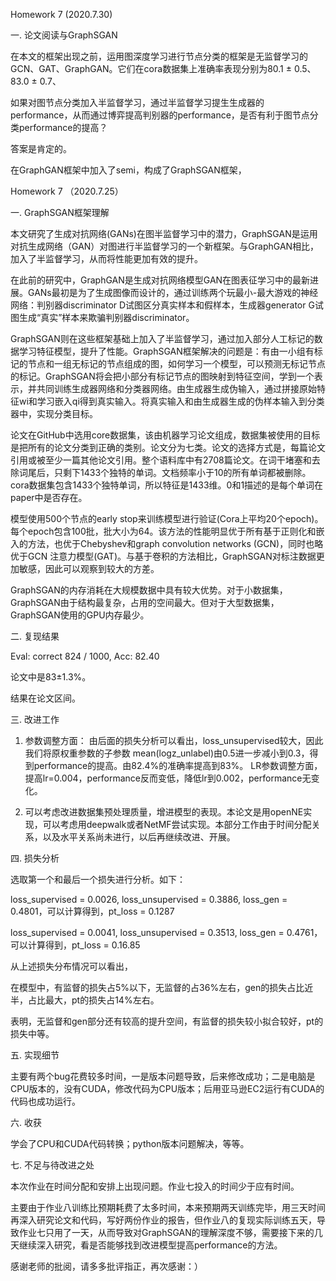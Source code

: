 Homework 7 (2020.7.30)

一. 论文阅读与GraphSGAN

在本文的框架出现之前，运用图深度学习进行节点分类的框架是无监督学习的GCN、GAT、GraphGAN。它们在cora数据集上准确率表现分别为80.1 ± 0.5、83.0 ± 0.7、

如果对图节点分类加入半监督学习，通过半监督学习提生生成器的performance，从而通过博弈提高判别器的performance，是否有利于图节点分类performance的提高？

答案是肯定的。

在GraphGAN框架中加入了semi，构成了GraphSGAN框架，




Homework 7 （2020.7.25）

一. GraphSGAN框架理解

本文研究了生成对抗网络(GANs)在图半监督学习中的潜力，GraphSGAN是运用对抗生成网络（GAN）对图进行半监督学习的一个新框架。与GraphGAN相比，加入了半监督学习，从而将性能更加有效的提升。

在此前的研究中，GraphGAN是生成对抗网络模型GAN在图表征学习中的最新进展。GANs最初是为了生成图像而设计的，通过训练两个玩最小-最大游戏的神经网络：判别器discriminator D试图区分真实样本和假样本，生成器generator G试图生成“真实”样本来欺骗判别器discriminator。

GraphSGAN则在这些框架基础上加入了半监督学习，通过加入部分人工标记的数据学习特征模型，提升了性能。GraphSGAN框架解决的问题是：有由一小组有标记的节点和一组无标记的节点组成的图，如何学习一个模型，可以预测无标记节点的标记。GraphSGAN将会把小部分有标记节点的图映射到特征空间，学到一个表示，并共同训练生成器网络和分类器网络。由生成器生成伪输入，通过拼接原始特征wi和学习嵌入qi得到真实输入。将真实输入和由生成器生成的伪样本输入到分类器中，实现分类目标。

论文在GitHub中选用core数据集，该由机器学习论文组成，数据集被使用的目标是把所有的论文分类到正确的类别。论文分为七类。论文的选择方式是，每篇论文引用或被至少一篇其他论文引用。整个语料库中有2708篇论文。在词干堵塞和去除词尾后，只剩下1433个独特的单词。文档频率小于10的所有单词都被删除。cora数据集包含1433个独特单词，所以特征是1433维。0和1描述的是每个单词在paper中是否存在。

模型使用500个节点的early stop来训练模型进行验证(Cora上平均20个epoch)。每个epoch包含100批，批大小为64。该方法的性能明显优于所有基于正则化和嵌入的方法，也优于Chebyshev和graph convolution networks (GCN)，同时也略优于GCN 注意力模型(GAT)。与基于卷积的方法相比，GraphSGAN对标注数据更加敏感，因此可以观察到较大的方差。

GraphSGAN的内存消耗在大规模数据中具有较大优势。对于小数据集，GraphSGAN由于结构最复杂，占用的空间最大。但对于大型数据集，GraphSGAN使用的GPU内存最少。

二. 复现结果

Eval: correct 824 / 1000, Acc: 82.40

论文中是83±1.3%。

结果在论文区间。

三. 改进工作

1. 参数调整方面：
   由后面的损失分析可以看出，loss_unsupervised较大，因此我们将原权重参数的子参数 mean(logz_unlabel)由0.5进一步减小到0.3，得到performance的提高。由82.4%的准确率提高到83%。
   LR参数调整方面，提高lr=0.004，performance反而变低，降低lr到0.002，performance无变化。

2. 可以考虑改进数据集预处理质量，增进模型的表现。本论文是用openNE实现，可以考虑用deepwalk或者NetMF尝试实现。本部分工作由于时间分配关系，以及水平关系尚未进行，以后再继续改进、开展。

四. 损失分析

选取第一个和最后一个损失进行分析。如下：

loss_supervised = 0.0026, loss_unsupervised = 0.3886, loss_gen = 0.4801，可以计算得到，pt_loss = 0.1287

loss_supervised = 0.0041, loss_unsupervised = 0.3513, loss_gen = 0.4761，可以计算得到，pt_loss = 0.16.85

从上述损失分布情况可以看出，

在模型中，有监督的损失占5%以下，无监督的占36%左右，gen的损失占比近半，占比最大，pt的损失占14%左右。

表明，无监督和gen部分还有较高的提升空间，有监督的损失较小拟合较好，pt的损失中等。

五. 实现细节

主要有两个bug花费较多时间，一是版本问题导致，后来修改成功；二是电脑是CPU版本的，没有CUDA，修改代码为CPU版本；后用亚马逊EC2运行有CUDA的代码也成功运行。

六. 收获

学会了CPU和CUDA代码转换；python版本问题解决，等等。

七. 不足与待改进之处

本次作业在时间分配和安排上出现问题。作业七投入的时间少于应有时间。

主要由于作业八训练比预期耗费了太多时间，本来预期两天训练完毕，用三天时间再深入研究论文和代码，写好两份作业的报告，但作业八的复现实际训练五天，导致作业七只用了一天，从而导致对GraphSGAN的理解深度不够，需要接下来的几天继续深入研究，看是否能够找到改进模型提高performance的方法。

感谢老师的批阅，请多多批评指正，再次感谢：）

